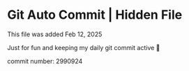 # Git Auto Commit | Hidden File

This file was added Feb 12, 2025

Just for fun and keeping my daily git commit active 🤪

commit number: 2990924
